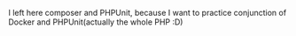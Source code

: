 I left here composer and PHPUnit, because I want to practice conjunction of Docker and PHPUnit(actually the whole PHP :D) 